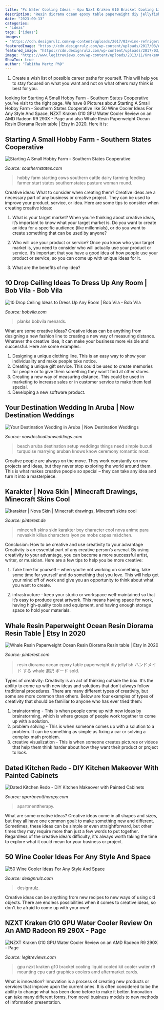 ```yaml
---
title: "Pc Water Cooling Ideas - Gpu Nzxt Kraken G10 Bracket Cooling Liquid Cooled Kit Cooler Water R9 Mounting Cpu Card Graphics Coolers Amd Aftermarket Cards"
description: "Resin diorama ocean epoxy table paperweight diy jellyfish ハンドメイド する whale 選択 ボード sold"
date: "2023-09-13"
categories:
- "ideas"
tags: ["ideas"]
images:
- "https://cdn.designrulz.com/wp-content/uploads/2017/03/wine-refrigerator-designrulz-26.jpg"
featuredImage: "https://cdn.designrulz.com/wp-content/uploads/2017/03/wine-refrigerator-designrulz-26.jpg"
featured_image: "https://cdn.designrulz.com/wp-content/uploads/2017/03/wine-refrigerator-designrulz-26.jpg"
image: "https://www.legitreviews.com/wp-content/uploads/2013/11/KrakenG10-1.jpg"
ShowToc: true
author: "Tabitha Mertz PhD"
---
```



1. Create a wish list of possible career paths for yourself. This will help you to stay focused on what you want and not on what others may think is best for you. 

	

		
looking for Starting A Small Hobby Farm - Southern States Cooperative you've visit to the right page. We have 8 Pictures about Starting A Small Hobby Farm - Southern States Cooperative like 50 Wine Cooler Ideas For Any Style And Space, NZXT Kraken G10 GPU Water Cooler Review on an AMD Radeon R9 290X - Page and also Whale Resin Paperweight Ocean Resin Diorama Resin table | Etsy in 2020. Here it is:
		
    
## Starting A Small Hobby Farm - Southern States Cooperative

<img loading=lazy src="http://www.southernstates.com/images/fauna/cows.jpg" onerror="this.onerror=null;this.src='https://tse1.mm.bing.net/th?id=OIP.y5Q2aZFxswcV5tfXeGz57QAAAA&amp;pid=15.1';" alt="Starting A Small Hobby Farm - Southern States Cooperative">

_Source: southernstates.com_

>hobby farm starting cows southern cattle dairy farming feeding farmer start states southernstates pasture woman round. 

	

Creative ideas: What to consider when creating them?
Creative ideas are a necessary part of any business or creative project. They can be used to improve your product, service, or idea. Here are some tips to consider when creating creative ideas:
1. What is your target market? When you’re thinking about creative ideas, it’s important to know what your target market is. Do you want to create an idea for a specific audience (like millennials), or do you want to create something that can be used by anyone?

2. Who will use your product or service? Once you know who your target market is, you need to consider who will actually use your product or service. It’s important that you have a good idea of how people use your product or service, so you can come up with unique ideas for it.

3. What are the benefits of my idea?

    
## 10 Drop Ceiling Ideas To Dress Up Any Room | Bob Vila - Bob Vila

<img loading=lazy src="https://empire-s3-production.bobvila.com/slides/32495/original/Drop_Ceiling_Ideas_Wood-Look_Planks_ArmstrongCeilings.jpg?1560466324" onerror="this.onerror=null;this.src='https://tse1.mm.bing.net/th?id=OIP.XvVVBTLh-T3aGKlnJdWkkQHaFX&amp;pid=15.1';" alt="10 Drop Ceiling Ideas to Dress Up Any Room | Bob Vila - Bob Vila">

_Source: bobvila.com_

>planks bobvila menards. 

	

What are some creative ideas?
Creative ideas can be anything from designing a new fashion line to creating a new way of measuring distance. Whatever the creative idea, it can make your business more visible and successful. Here are some examples:
1. Designing a unique clothing line. This is an easy way to show your individuality and make people take notice.
2. Creating a unique gift service. This could be used to create memories for people or to give them something they won’t find at other stores.
3. Creating a new way of measuring distance. This could be used in marketing to increase sales or in customer service to make them feel special.
4. Developing a new software product.

    
## Your Destination Wedding In Aruba | Now Destination Weddings

<img loading=lazy src="http://www.nowdestinationweddings.com/sites/default/files/styles/blog_header_image/public/BucutiWeddingSetup3_H.jpg?itok=9UGUmlg7" onerror="this.onerror=null;this.src='https://tse2.mm.bing.net/th?id=OIP.TZfuhWDQuHB9aPnoSYBW8AHaEM&amp;pid=15.1';" alt="Your Destination Wedding in Aruba | Now Destination Weddings">

_Source: nowdestinationweddings.com_

>beach aruba destination setup weddings things need simple bucuti turquoise marrying aruban knows know ceremony romantic most. 

	

Creative people are always on the move. They work constantly on new projects and ideas, but they never stop exploring the world around them. This is what makes creative people so special – they can take any idea and turn it into a masterpiece.

    
## Karakter | Nova Skin | Minecraft Drawings, Minecraft Skins Cool

<img loading=lazy src="https://i.pinimg.com/736x/11/74/46/11744621c1299220b57d49f8417140bf.jpg" onerror="this.onerror=null;this.src='https://tse2.mm.bing.net/th?id=OIP.lI6H9AIdCbNY8boyloMgXgAAAA&amp;pid=15.1';" alt="karakter | Nova Skin | Minecraft drawings, Minecraft skins cool">

_Source: pinterest.de_

>minecraft skins skin karakter boy character cool nova anime para novaskin killua characters lyon pe mobs capas mädchen. 

	

Conclusion: How to be creative and use creativity to your advantage
Creativity is an essential part of any creative person’s arsenal. By using creativity to your advantage, you can become a more successful artist, writer, or musician. Here are a few tips to help you be more creative:
1. Take time for yourself – when you’re not working on something, take some time for yourself and do something that you love. This will help get your mind off of work and give you an opportunity to think about what you want to create.

2. infrastructure – keep your studio or workspace well-maintained so that it’s easy to produce great artwork. This means having space for work, having high-quality tools and equipment, and having enough storage space to hold your materials.


    
## Whale Resin Paperweight Ocean Resin Diorama Resin Table | Etsy In 2020

<img loading=lazy src="https://i.pinimg.com/736x/45/00/26/450026c6224e7c31c0508b85199da755.jpg" onerror="this.onerror=null;this.src='https://tse3.mm.bing.net/th?id=OIP.tcB9C2tCRYcZkL8ZnmCVGwHaHa&amp;pid=15.1';" alt="Whale Resin Paperweight Ocean Resin Diorama Resin table | Etsy in 2020">

_Source: pinterest.com_

>resin diorama ocean epoxy table paperweight diy jellyfish ハンドメイド する whale 選択 ボード sold. 

	

Types of creativity:
Creativity is an act of thinking outside the box. It's the ability to come up with new ideas and solutions that don't always follow traditional procedures. 
There are many different types of creativity, but some are more common than others. Below are four examples of types of creativity that should be familiar to anyone who has ever tried them: 

1) brainstorming - This is when people come up with new ideas by brainstorming, which is where groups of people work together to come up with a solution.
2) problem solving - This is when someone comes up with a solution to a problem. It can be something as simple as fixing a car or solving a complex math problem.
3) creative visualization - This is when someone creates pictures or videos that help them think harder about how they want their product or project to look.

    
## Dated Kitchen Redo - DIY Kitchen Makeover With Painted Cabinets

<img loading=lazy src="https://cdn.apartmenttherapy.info/image/upload/f_auto,q_auto:eco,c_fill,g_auto,w_1500/at/home-projects/2020-01/arianna_danielson_kitchen_before_1_tagged" onerror="this.onerror=null;this.src='https://tse4.mm.bing.net/th?id=OIP.vK7W8JRsy2r13FOlKyh8UQDhEs&amp;pid=15.1';" alt="Dated Kitchen Redo - DIY Kitchen Makeover with Painted Cabinets">

_Source: apartmenttherapy.com_

>apartmenttherapy. 

	

What are some creative ideas?
Creative ideas come in all shapes and sizes, but they all have one common goal: to make something new and different. Sometimes, these ideas can be simple or even straightforward, but other times they may require more than just a few words to put together. Regardless of the creative idea's difficulty, it's always worth taking the time to explore what it could mean for your business or project.

    
## 50 Wine Cooler Ideas For Any Style And Space

<img loading=lazy src="https://cdn.designrulz.com/wp-content/uploads/2017/03/wine-refrigerator-designrulz-26.jpg" onerror="this.onerror=null;this.src='https://tse4.mm.bing.net/th?id=OIP.6pKsxHsZhIg-eo_zB34u-QHaLI&amp;pid=15.1';" alt="50 Wine Cooler Ideas For Any Style And Space">

_Source: designrulz.com_

>designrulz. 

	

Creative ideas can be anything from new recipes to new ways of using old objects. There are endless possibilities when it comes to creative ideas, so don't be afraid to come up with your own!

    
## NZXT Kraken G10 GPU Water Cooler Review On An AMD Radeon R9 290X - Page

<img loading=lazy src="https://www.legitreviews.com/wp-content/uploads/2013/11/KrakenG10-1.jpg" onerror="this.onerror=null;this.src='https://tse3.mm.bing.net/th?id=OIP.DwBJnJy5VTlJowvbl3SIaQHaFj&amp;pid=15.1';" alt="NZXT Kraken G10 GPU Water Cooler Review on an AMD Radeon R9 290X - Page">

_Source: legitreviews.com_

>gpu nzxt kraken g10 bracket cooling liquid cooled kit cooler water r9 mounting cpu card graphics coolers amd aftermarket cards. 

	

What is innovation?
Innovation is a process of creating new products or services that improve upon the current ones. It is often considered to be the ability to change what has been done before to make it better. Innovation can take many different forms, from novel business models to new methods of information presentation.

